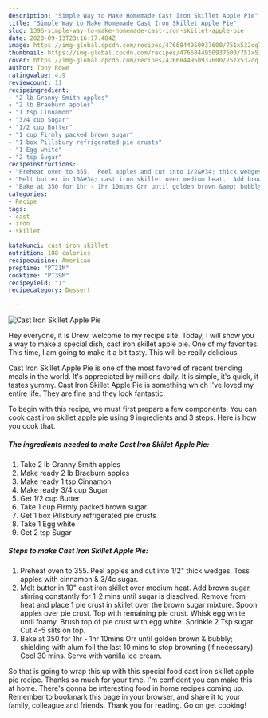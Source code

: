 ```yaml
---
description: "Simple Way to Make Homemade Cast Iron Skillet Apple Pie"
title: "Simple Way to Make Homemade Cast Iron Skillet Apple Pie"
slug: 1396-simple-way-to-make-homemade-cast-iron-skillet-apple-pie
date: 2020-09-13T23:16:17.484Z
image: https://img-global.cpcdn.com/recipes/4766844950937600/751x532cq70/cast-iron-skillet-apple-pie-recipe-main-photo.jpg
thumbnail: https://img-global.cpcdn.com/recipes/4766844950937600/751x532cq70/cast-iron-skillet-apple-pie-recipe-main-photo.jpg
cover: https://img-global.cpcdn.com/recipes/4766844950937600/751x532cq70/cast-iron-skillet-apple-pie-recipe-main-photo.jpg
author: Tony Rowe
ratingvalue: 4.9
reviewcount: 11
recipeingredient:
- "2 lb Granny Smith apples"
- "2 lb Braeburn apples"
- "1 tsp Cinnamon"
- "3/4 cup Sugar"
- "1/2 cup Butter"
- "1 cup Firmly packed brown sugar"
- "1 box Pillsbury refrigerated pie crusts"
- "1 Egg white"
- "2 tsp Sugar"
recipeinstructions:
- "Preheat oven to 355.  Peel apples and cut into 1/2&#34; thick wedges. Toss apples with cinnamon &amp; 3/4c sugar."
- "Melt butter in 10&#34; cast iron skillet over medium heat.  Add brown sugar, stirring constantly for 1-2 mins until sugar is dissolved. Remove from heat and place 1 pie crust in skillet over the brown sugar mixture. Spoon apples over pie crust. Top with remaining pie crust. Whisk egg white until foamy. Brush top of pie crust with egg white. Sprinkle 2 Tsp sugar. Cut 4-5 slits on top."
- "Bake at 350 for 1hr - 1hr 10mins Orr until golden brown &amp; bubbly; shielding with alum foil the last 10 mins to stop browning (if necessary). Cool 30 mins. Serve with vanilla ice cream."
categories:
- Recipe
tags:
- cast
- iron
- skillet

katakunci: cast iron skillet 
nutrition: 188 calories
recipecuisine: American
preptime: "PT21M"
cooktime: "PT39M"
recipeyield: "1"
recipecategory: Dessert

---
```



![Cast Iron Skillet Apple Pie](https://img-global.cpcdn.com/recipes/4766844950937600/751x532cq70/cast-iron-skillet-apple-pie-recipe-main-photo.jpg)

Hey everyone, it is Drew, welcome to my recipe site. Today, I will show you a way to make a special dish, cast iron skillet apple pie. One of my favorites. This time, I am going to make it a bit tasty. This will be really delicious.

Cast Iron Skillet Apple Pie is one of the most favored of recent trending meals in the world. It's appreciated by millions daily. It is simple, it's quick, it tastes yummy. Cast Iron Skillet Apple Pie is something which I've loved my entire life. They are fine and they look fantastic.




To begin with this recipe, we must first prepare a few components. You can cook cast iron skillet apple pie using 9 ingredients and 3 steps. Here is how you cook that.

<!--inarticleads1-->

##### The ingredients needed to make Cast Iron Skillet Apple Pie:

1. Take 2 lb Granny Smith apples
1. Make ready 2 lb Braeburn apples
1. Make ready 1 tsp Cinnamon
1. Make ready 3/4 cup Sugar
1. Get 1/2 cup Butter
1. Take 1 cup Firmly packed brown sugar
1. Get 1 box Pillsbury refrigerated pie crusts
1. Take 1 Egg white
1. Get 2 tsp Sugar




<!--inarticleads2-->

##### Steps to make Cast Iron Skillet Apple Pie:

1. Preheat oven to 355.  Peel apples and cut into 1/2&#34; thick wedges. Toss apples with cinnamon &amp; 3/4c sugar.
1. Melt butter in 10&#34; cast iron skillet over medium heat.  Add brown sugar, stirring constantly for 1-2 mins until sugar is dissolved. Remove from heat and place 1 pie crust in skillet over the brown sugar mixture. Spoon apples over pie crust. Top with remaining pie crust. Whisk egg white until foamy. Brush top of pie crust with egg white. Sprinkle 2 Tsp sugar. Cut 4-5 slits on top.
1. Bake at 350 for 1hr - 1hr 10mins Orr until golden brown &amp; bubbly; shielding with alum foil the last 10 mins to stop browning (if necessary). Cool 30 mins. Serve with vanilla ice cream.




So that is going to wrap this up with this special food cast iron skillet apple pie recipe. Thanks so much for your time. I'm confident you can make this at home. There's gonna be interesting food in home recipes coming up. Remember to bookmark this page in your browser, and share it to your family, colleague and friends. Thank you for reading. Go on get cooking!
